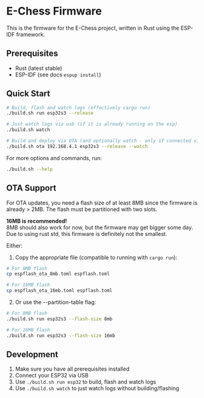 # E-Chess Firmware

This is the firmware for the E-Chess project, written in Rust using the ESP-IDF framework.

## Prerequisites

- Rust (latest stable)
- ESP-IDF (see docs `espup install`)

## Quick Start

```bash
# Build, flash and watch logs (effectively cargo run)
./build.sh run esp32s3 --release

# Just watch logs via usb (if it is already running on the esp)
./build.sh watch

# Build and deploy via OTA (and optionally watch - only if connected via usb)
./build.sh ota 192.168.4.1 esp32s3 --release --watch
```

For more options and commands, run:
```bash
./build.sh --help
```

## OTA Support

For OTA updates, you need a flash size of at least 8MB since the firmware is already > 2MB.
The flash must be partitioned with two slots.

**16MB is recommended!**  
8MB should also work for now, but the firmware may get bigger some day.  
Due to using rust std, this firmware is definitely not the smallest.

Either:
1. Copy the appropriate file (compatible to running with `cargo run`):
```bash
# For 8MB flash
cp espflash_ota_8mb.toml espflash.toml

# For 16MB flash
cp espflash_ota_16mb.toml espflash.toml
```

2. Or use the --partition-table flag:
```bash
# For 8MB flash
./build.sh run esp32s3 --flash-size 8mb

# For 16MB flash
./build.sh run esp32s3 --flash-size 16mb
```

## Development

1. Make sure you have all prerequisites installed
2. Connect your ESP32 via USB
3. Use `./build.sh run esp32` to build, flash and watch logs
4. Use `./build.sh watch` to just watch logs without building/flashing
